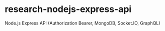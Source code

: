 # research-nodejs-express-api
Node.js Express API (Authorization Bearer, MongoDB, Socket.IO, GraphQL)
